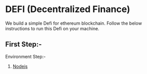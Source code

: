 # DEFI (Decentralized Finance)

We build a simple Defi for ethereum blockchain. Follow the below instructions to run this Defi on your machine.

## First Step:-
Environment Step:- 
1. [Nodejs](https://nodejs.org/en)
